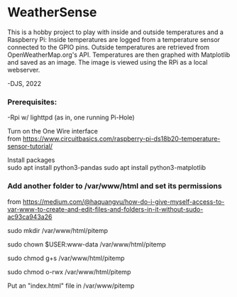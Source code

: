 # WeatherSense
This is a hobby project to play with inside and outside temperatures and a Raspberry Pi:
Inside temperatures are logged from a temperature sensor connected to the GPIO pins.
Outside temperatures are retrieved from OpenWeatherMap.org's API.
Temperatures are then graphed with Matplotlib and saved as an image.
The image is viewed using the RPi as a local webserver.

-DJS, 2022

### Prerequisites:
-Rpi w/ lighttpd (as in, one running Pi-Hole)

Turn on the One Wire interface  
from https://www.circuitbasics.com/raspberry-pi-ds18b20-temperature-sensor-tutorial/

Install packages   
sudo apt install python3-pandas
sudo apt install python3-matplotlib

### Add another folder to /var/www/html and set its permissions
from https://medium.com/@haquangvu/how-do-i-give-myself-access-to-var-www-to-create-and-edit-files-and-folders-in-it-without-sudo-ac93ca943a26

sudo mkdir /var/www/html/pitemp

sudo chown $USER:www-data /var/www/html/pitemp

sudo chmod g+s /var/www/html/pitemp

sudo chmod o-rwx /var/www/html/pitemp


Put an "index.html" file in /var/www/pitemp
